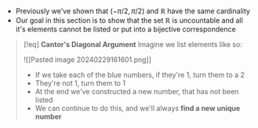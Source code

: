 - Previously we've shown that $(-\pi/2, \pi/2)$ and $\mathbb{R}$ have the same cardinality
- Our goal in this section is to show that the set $\mathbb{R}$ is uncountable and all it's elements cannot be listed or put into a bijective correspondence


>[!eq] **Cantor's Diagonal Argument**
>Imagine we list elements like so:
>
>![[Pasted image 20240229161601.png]]
>
> - If we take each of the blue numbers, if they're 1, turn them to a 2
>- They're not 1, turn them to 1
>- At the end we've constructed a new number, that has not been listed
>- We can continue to do this, and we'll always **find a new unique number**



